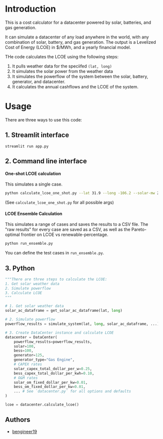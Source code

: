 # Introduction
This is a cost calculator for a datacenter powered by solar, batteries, and gas generation.

It can simulate a datacenter of any load anywhere in the world, with any combination of solar, battery, and gas generation. The output is a Levelized Cost of Energy (LCOE) in $/MWh, and a yearly financial model.
 
THe code calculates the LCOE using the following steps:
1. It pulls weather data for the speciifed `(lat, long)`
2. It simulates the solar power from the weather data
3. It simulates the powerflow of the system between the solar, battery, generator, and datacenter.
4. It calculates the annual cashflows and the LCOE of the system.

# Usage
There are three ways to use this code:

## 1. Streamlit interface
`streamlit run app.py`


## 2. Command line interface
#### One-shot LCOE calculation
This simulates a single case.
```bash
python calculate_lcoe_one_shot.py --lat 31.9 --long -106.2 --solar-mw 250 --bess-mw 100 --generator-mw 125 --datacenter-load-mw 100
```

(See `calculate_lcoe_one_shot.py` for all possible args)

#### LCOE Ensemble Calculation
This simulates a range of cases and saves the results to a CSV file.
The "raw results" for every case are saved as a CSV, as well as the Pareto-optimal frontier on LCOE vs renewable-percentage. 
```bash
python run_ensemble.py
```
You can define the test cases in `run_ensemble.py`.

## 3. Python
```python
"""There are three steps to calculate the LCOE:
1. Get solar weather data
2. Simulate powerflow
3. Calculate LCOE
"""

# 1. Get solar weather data
solar_ac_dataframe = get_solar_ac_dataframe(lat, long)

# 2. Simulate powerflow
powerflow_results = simulate_system(lat, long, solar_ac_dataframe, ...)

# 3. Create DataCenter instance and calculate LCOE
datacenter = DataCenter(
    powerflow_results=powerflow_results,
    solar=100, 
    bess=100, 
    generator=125, 
    generator_type="Gas Engine",
    # CAPEX rates
    solar_capex_total_dollar_per_w=0.25,
    bess_capex_total_dollar_per_kwh=0.10,
    # O&M rates
    solar_om_fixed_dollar_per_kw=0.01,
    bess_om_fixed_dollar_per_kw=0.01,
    ... # See `datacenter.py` for all options and defaults
)

lcoe = datacenter.calculate_lcoe()
```

## Authors

* [bengineer19](https://github.com/bengineer19)
